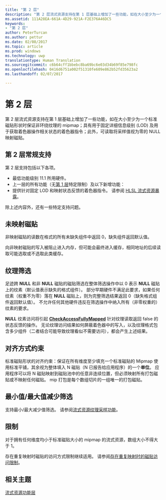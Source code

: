 ```yaml
---
title: "第 2 层"
description: "第 2 层流式资源支持在第 1 层基础上增加了一些功能，如在大小至少为一个标准磁贴形状时保证非环绕纹理的 mipmap；具有用于固定详细信息级别 (LOD) 及用于获取着色器操作相关状态的着色器指令；此外，可读取将采样值视为零的 NULL 映射磁贴。"
ms.assetid: 111A28EA-661A-4D29-921A-F2E376A46DC5
keywords:
- "第 2 层"
author: PeterTurcan
ms.author: pettur
ms.date: 02/08/2017
ms.topic: article
ms.prod: windows
ms.technology: uwp
translationtype: Human Translation
ms.sourcegitcommit: c6b64cff1bbebc8ba69bc6e03d34b69f85e798fc
ms.openlocfilehash: 0416d6751a002f51310fe609e862b52fd35623a2
ms.lasthandoff: 02/07/2017

---
```


# <a name="tier-2"></a>第 2 层


第 2 层流式资源支持在第 1 层基础上增加了一些功能，如在大小至少为一个标准磁贴形状时保证非环绕纹理的 mipmap；具有用于固定详细信息级别 (LOD) 及用于获取着色器操作相关状态的着色器指令；此外，可读取将采样值视为零的 NULL 映射磁贴。

## <a name="span-idtier2generalsupportspanspan-idtier2generalsupportspanspan-idtier2generalsupportspantier-2-general-support"></a><span id="Tier_2_general_support"></span><span id="tier_2_general_support"></span><span id="TIER_2_GENERAL_SUPPORT"></span>第 2 层常规支持


第 2 层支持包括以下各项。

-   最低功能级别 11.1 所用硬件。
-   上一层的所有功能（无[第 1 层](tier-1.md)特定限制）及以下新增功能：
-   提供针对固定 LOD 和映射状态反馈的着色器指令。 请参阅 [HLSL 流式资源暴露](hlsl-streaming-resources-exposure.md)。

除上述内容外，还有一些特定支持问题。

## <a name="span-idnon-mappedtilesspanspan-idnon-mappedtilesspanspan-idnon-mappedtilesspannon-mapped-tiles"></a><span id="Non-mapped_tiles"></span><span id="non-mapped_tiles"></span><span id="NON-MAPPED_TILES"></span>未映射磁贴


非映射磁贴的读数在格式的所有未缺失组件中返回 0，缺失组件返回默认值。

向非映射磁贴的写入被阻止进入内存，但可能会最终进入缓存，相同地址的后续读取可能选取或不选取此类缓存。

## <a name="span-idtexturefilteringspanspan-idtexturefilteringspanspan-idtexturefilteringspantexture-filtering"></a><span id="Texture_filtering"></span><span id="texture_filtering"></span><span id="TEXTURE_FILTERING"></span>纹理筛选


足迹跨 **NULL** 和非 **NULL** 磁贴的磁贴筛选在整体筛选操作中以 0 表示 **NULL** 磁贴上的纹素（默认值表示缺失的格式组件）。 部分早期硬件不满足此要求，如果任何纹素（权重不为零）落在 **NULL** 磁贴上，则为完整筛选结果返回 0（缺失格式组件返回默认值）。 不允许任何其他硬件违反在筛选操作中纳入所有（非零权重的）纹素的要求。

**NULL** 纹素访问将引起 [**CheckAccessFullyMapped**](https://msdn.microsoft.com/library/windows/desktop/dn292083) 针对纹理读取返回 false 的状态反馈的操作。 无论纹理访问结果如何屏蔽着色器中的写入，以及纹理格式包含多少组件（二者结合可能导致纹理看似不需要访问），都会产生上述结果。

## <a name="span-idalignmentconstraintsspanspan-idalignmentconstraintsspanspan-idalignmentconstraintsspanalignment-constraints"></a><span id="Alignment_constraints"></span><span id="alignment_constraints"></span><span id="ALIGNMENT_CONSTRAINTS"></span>对齐方式约束


标准磁贴形状的对齐约束：保证在所有维度至少填充一个标准磁贴的 Mipmap 使用标准平铺，其余视为整体填入 N 磁贴（N 已报告给应用程序）的一个**单位**。 应用程序可以将 N 磁贴映射到磁贴池中的任意非连续位置，但必须映射所有打包磁贴或不映射任何磁贴。 mip 打包是每个数组切片的一组唯一的打包磁贴。

## <a name="span-idminmaxreductionfilteringspanspan-idminmaxreductionfilteringspanspan-idminmaxreductionfilteringspanminmax-reduction-filtering"></a><span id="Min_Max_reduction_filtering"></span><span id="min_max_reduction_filtering"></span><span id="MIN_MAX_REDUCTION_FILTERING"></span>最小值/最大值减少筛选


支持最小/最大减少值筛选。 请参阅[流式资源纹理采样功能](streaming-resources-texture-sampling-features.md)。

## <a name="span-idlimitationsspanspan-idlimitationsspanspan-idlimitationsspanlimitations"></a><span id="Limitations"></span><span id="limitations"></span><span id="LIMITATIONS"></span>限制


对于拥有任何维度均小于标准磁贴大小的 mipmap 的流式资源，数组大小不得大于 1。

存在重复映射时磁贴的访问方式限制继续适用。 请参阅[存在重复映射时的磁贴访问限制](tile-access-limitations-with-duplicate-mappings.md)。

## <a name="span-idrelated-topicsspanrelated-topics"></a><span id="related-topics"></span>相关主题


[流式资源功能层](streaming-resources-features-tiers.md)

 

 





